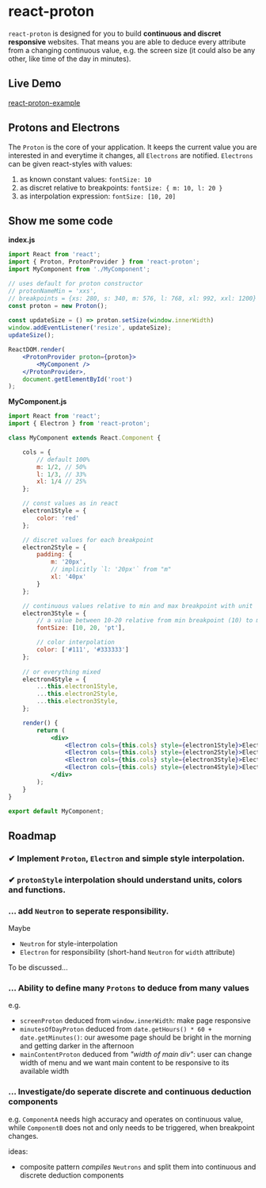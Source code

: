 # react-proton
`react-proton` is designed for you to build **continuous and discret responsive** websites.
That means you are able to deduce every attribute from a changing continuous value, e.g. the screen size (it could also be any other, like time of the day in minutes).

## Live Demo
[react-proton-example](https://daaitch.github.io/react-proton-example/)

## Protons and Electrons

The `Proton` is the core of your application. It keeps the current value you are interested in and everytime it changes, all `Electrons` are notified.
`Electrons` can be given react-styles with values:

1. as known constant values: `fontSize: 10`
1. as discret relative to breakpoints: `fontSize: { m: 10, l: 20 }`
1. as interpolation expression: `fontSize: [10, 20]`


## Show me some code

**index.js**
```jsx
import React from 'react';
import { Proton, ProtonProvider } from 'react-proton';
import MyComponent from './MyComponent';

// uses default for proton constructor
// protonNameMin = 'xxs',
// breakpoints = {xs: 280, s: 340, m: 576, l: 768, xl: 992, xxl: 1200}
const proton = new Proton(); 
        
const updateSize = () => proton.setSize(window.innerWidth)
window.addEventListener('resize', updateSize);
updateSize();

ReactDOM.render(
    <ProtonProvider proton={proton}>
        <MyComponent />
    </ProtonProvider>,
    document.getElementById('root')
);

```

**MyComponent.js**
```jsx
import React from 'react';
import { Electron } from 'react-proton';

class MyComponent extends React.Component {

    cols = {
        // default 100%
        m: 1/2, // 50%
        l: 1/3, // 33%
        xl: 1/4 // 25%
    };

    // const values as in react
    electron1Style = {
        color: 'red'
    };

    // discret values for each breakpoint
    electron2Style = {
        padding: {
            m: '20px',
            // implicitly `l: '20px'` from "m"
            xl: '40px'
        }
    };

    // continuous values relative to min and max breakpoint with unit
    electron3Style = {
        // a value between 10-20 relative from min breakpoint (10) to max breakpoint (20)
        fontSize: [10, 20, 'pt'],

        // color interpolation
        color: ['#111', '#333333']
    };
    
    // or everything mixed
    electron4Style = {
        ...this.electron1Style,
        ...this.electron2Style,
        ...this.electron3Style,
    };

    render() {
        return (
            <div>
                <Electron cols={this.cols} style={electron1Style}>Electron 1</Electron>
                <Electron cols={this.cols} style={electron2Style}>Electron 2</Electron>
                <Electron cols={this.cols} style={electron3Style}>Electron 3</Electron>
                <Electron cols={this.cols} style={electron4Style}>Electron 4</Electron>
            </div>
        );
    }
}

export default MyComponent;
```

## Roadmap

### ✔ Implement `Proton`, `Electron` and simple style interpolation.
### ✔ `protonStyle` interpolation should understand units, colors and functions.
### ... add `Neutron` to seperate responsibility.
Maybe
- `Neutron` for style-interpolation
- `Electron` for responsibility (short-hand `Neutron` for `width` attribute)

To be discussed...

### ... Ability to define many `Protons` to deduce from many values
e.g.
- `screenProton` deduced from `window.innerWidth`: make page responsive
- `minutesOfDayProton` deduced from `date.getHours() * 60 + date.getMinutes()`: our awesome page should be bright in the morning and getting darker in the afternoon
- `mainContentProton` deduced from *"width of main div"*: user can change width of menu and we want main content to be responsive to its available width

### ... Investigate/do seperate discrete and continuous deduction components
e.g. `ComponentA` needs high accuracy and operates on continuous value, while `ComponentB` does not and only needs to be triggered, when breakpoint changes.

ideas:
- composite pattern *compiles* `Neutrons` and split them into continuous and discrete deduction components